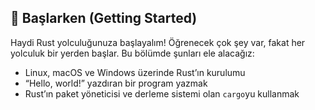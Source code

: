 ## 🚀 Başlarken (Getting Started)

Haydi Rust yolculuğunuza başlayalım! Öğrenecek çok şey var, fakat her yolculuk bir yerden başlar. Bu bölümde şunları ele alacağız:

* Linux, macOS ve Windows üzerinde Rust’ın kurulumu
* “Hello, world!” yazdıran bir program yazmak
* Rust’ın paket yöneticisi ve derleme sistemi olan `cargo`yu kullanmak

